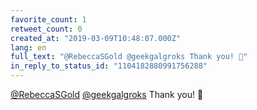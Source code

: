 ```yaml
---
favorite_count: 1
retweet_count: 0
created_at: "2019-03-09T10:48:07.000Z"
lang: en
full_text: "@RebeccaSGold @geekgalgroks Thank you! 💪"
in_reply_to_status_id: "1104182880991756288"
---
```


[@RebeccaSGold](https://twitter.com/RebeccaSGold)
[@geekgalgroks](https://twitter.com/geekgalgroks) Thank you! 💪
